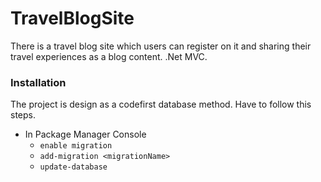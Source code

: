 # TravelBlogSite
There is a travel blog site which users can register on it and sharing their travel experiences as a blog content. .Net MVC.

### Installation
The project is design as a codefirst database method. Have to follow this steps.
- In Package Manager Console
  - `enable migration`
  - `add-migration <migrationName>`
  - `update-database`
  
